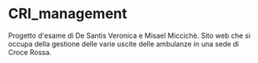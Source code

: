 # CRI_management
Progetto d'esame di De Santis Veronica e Misael Miccichè. Sito web che si occupa della gestione delle varie uscite delle ambulanze in una sede di Croce Rossa.
